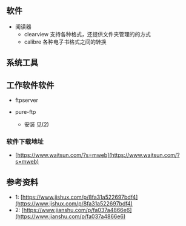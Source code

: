 ## 软件
+ 阅读器
     + clearview 支持各种格式，还提供文件夹管理的的方式
     + calibre 各种电子书格式之间的转换

## 系统工具

## 工作软件软件
+ ftpserver

+ pure-ftp
    + 安装 见(2)
    


### 软件下载地址
+ [https://www.waitsun.com/?s=mweb](https://www.waitsun.com/?s=mweb)



## 参考资料
+ 1: [https://www.jishux.com/p/8fa31a522697bdf4](https://www.jishux.com/p/8fa31a522697bdf4)
+ 2: [https://www.jianshu.com/p/fa037a4866e6](https://www.jianshu.com/p/fa037a4866e6)